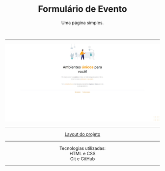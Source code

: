 <h1 align="center">Formulário de Evento</h1>



<p align="center">Uma página simples.</p>



<br>
<hr>
<img src="./.github/preview.jpg" alt="Formulário">
<hr>

<p target="_blank" align="center"><a href="https://www.figma.com/file/xzrqI3reMrH5pLDsf9rfQo/Explorer-Stage-03-Projeto-01-(Copy)?node-id=0%3A1">Layout do projeto</a></p>
<hr>
<p align="center">Tecnologias utilizadas:
<br>HTML e CSS
<br>Git e GitHub</p>
<hr>